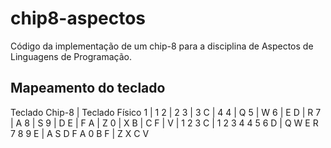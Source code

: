 # chip8-aspectos
Código da implementação de um chip-8 para a disciplina de Aspectos de Linguagens de Programação.

## Mapeamento do teclado
Teclado Chip-8 | Teclado Físico
1              | 1
2              | 2
3              | 3
C              | 4
4              | Q
5              | W
6              | E
D              | R
7              | A
8              | S
9              | D
E              | F
A              | Z
0              | X
B              | C
F              | V
               |
1 2 3 C        | 1 2 3 4
4 5 6 D        | Q W E R
7 8 9 E        | A S D F
A 0 B F        | Z X C V
